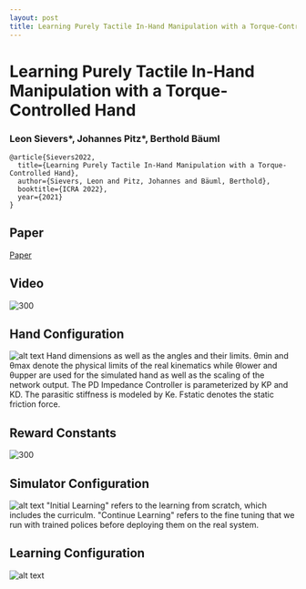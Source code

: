```yaml
---
layout: post
title: Learning Purely Tactile In-Hand Manipulation with a Torque-Controlled Hand
---
```



# Learning Purely Tactile In-Hand Manipulation with a Torque-Controlled Hand
### Leon Sievers\*, Johannes Pitz\*, Berthold Bäuml

```
@article{Sievers2022,
  title={Learning Purely Tactile In-Hand Manipulation with a Torque-Controlled Hand},
  author={Sievers, Leon and Pitz, Johannes and Bäuml, Berthold},
  booktitle={ICRA 2022},
  year={2021}
}
```

## Paper

[Paper](resources/2022-icra-manipulation.pdf)

## Video

![300](https://youtu.be/uz9tKWKmIcI)

## Hand Configuration

![alt text](resources/hand_size.png)
Hand dimensions as well as the angles and their limits. θmin and θmax denote the physical limits of the real kinematics while θlower and θupper are used for the simulated hand as well as the scaling of the network output. The PD Impedance Controller is parameterized by KP and KD. The parasitic stiffness is modeled by Ke. Fstatic denotes the static friction force. 

## Reward Constants

![300](resources/reward.png)


## Simulator Configuration

![alt text](resources/param_sim.png)
"Initial Learning" refers to the learning from scratch, which includes the curriculm. "Continue Learning" refers to the fine tuning that we run with trained polices before deploying them on the real system. 

## Learning Configuration

![alt text](resources/param_learn.png)
